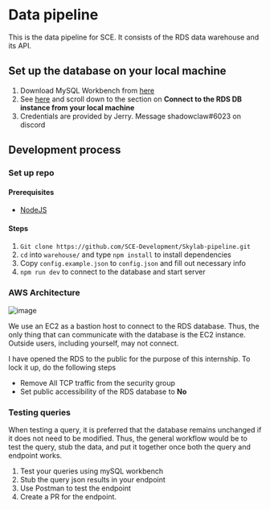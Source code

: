 # Data pipeline

This is the data pipeline for SCE. It consists of the RDS data warehouse and its API.


## Set up the database on your local machine

1. Download MySQL Workbench from [here](https://dev.mysql.com/downloads/workbench/)
2. See [here](https://aws.amazon.com/premiumsupport/knowledge-center/rds-connect-ec2-bastion-host/)
and scroll down to the section on **Connect to the RDS DB instance from your local machine**
3. Credentials are provided by Jerry. Message shadowclaw#6023 on discord

## Development process

### Set up repo
#### Prerequisites
- [NodeJS](https://nodejs.org/en/download/)

#### Steps
1. `Git clone https://github.com/SCE-Development/Skylab-pipeline.git`
1. `cd` into `warehouse/` and type `npm install` to install dependencies
1. Copy `config.example.json` to `config.json` and fill out necessary info
1. `npm run dev` to connect to the database and start server

### AWS Architecture
![image](https://media.discordapp.net/attachments/768620968683241473/852091709058973736/unknown.png)

We use an EC2 as a bastion host to connect to the RDS database. 
Thus, the only thing that can communicate with the database is the
EC2 instance. Outside users, including yourself, may not connect. 

I have opened the RDS to the public for the purpose of this internship.
To lock it up, do the following steps
- Remove All TCP traffic from the security group
- Set public accessibility of the RDS database to **No**


### Testing queries

When testing a query, it is preferred that the database remains
unchanged if it does not need to be modified. Thus, the general
workflow would be to test the query, stub the data, and put it
together once both the query and endpoint works.

1. Test your queries using mySQL workbench
2. Stub the query json results in your endpoint
3. Use Postman to test the endpoint
4. Create a PR for the endpoint. 

